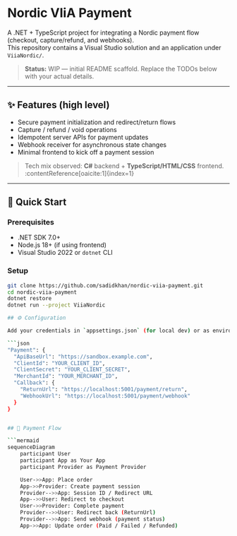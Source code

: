# Nordic VIiA Payment

A .NET + TypeScript project for integrating a Nordic payment flow (checkout, capture/refund, and webhooks).  
This repository contains a Visual Studio solution and an application under `ViiaNordic/`.

> **Status:** WIP — initial README scaffold. Replace the TODOs below with your actual details.

---

## ✨ Features (high level)

- Secure payment initialization and redirect/return flows
- Capture / refund / void operations
- Idempotent server APIs for payment updates
- Webhook receiver for asynchronous state changes
- Minimal frontend to kick off a payment session

> Tech mix observed: **C#** backend + **TypeScript/HTML/CSS** frontend. :contentReference[oaicite:1]{index=1}

---

## 🚀 Quick Start

### Prerequisites
- .NET SDK 7.0+  
- Node.js 18+ (if using frontend)  
- Visual Studio 2022 or `dotnet` CLI

### Setup
```bash
git clone https://github.com/sadidkhan/nordic-viia-payment.git
cd nordic-viia-payment
dotnet restore
dotnet run --project ViiaNordic

## ⚙️ Configuration

Add your credentials in `appsettings.json` (for local dev) or as environment variables (for production):

```json
"Payment": {
  "ApiBaseUrl": "https://sandbox.example.com",
  "ClientId": "YOUR_CLIENT_ID",
  "ClientSecret": "YOUR_CLIENT_SECRET",
  "MerchantId": "YOUR_MERCHANT_ID",
  "Callback": {
    "ReturnUrl": "https://localhost:5001/payment/return",
    "WebhookUrl": "https://localhost:5001/payment/webhook"
  }
}


## 🔄 Payment Flow

```mermaid
sequenceDiagram
    participant User
    participant App as Your App
    participant Provider as Payment Provider

    User->>App: Place order
    App->>Provider: Create payment session
    Provider-->>App: Session ID / Redirect URL
    App-->>User: Redirect to checkout
    User->>Provider: Complete payment
    Provider-->>User: Redirect back (ReturnUrl)
    Provider-->>App: Send webhook (payment status)
    App->>App: Update order (Paid / Failed / Refunded)
